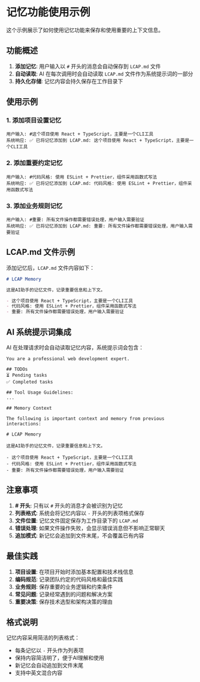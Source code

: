 # 记忆功能使用示例

这个示例展示了如何使用记忆功能来保存和使用重要的上下文信息。

## 功能概述

1. **添加记忆**: 用户输入以 `#` 开头的消息会自动保存到 `LCAP.md` 文件
2. **自动读取**: AI 在每次调用时会自动读取 `LCAP.md` 文件作为系统提示词的一部分
3. **持久化存储**: 记忆内容会持久保存在工作目录下

## 使用示例

### 1. 添加项目设置记忆
```
用户输入: #这个项目使用 React + TypeScript，主要是一个CLI工具
系统响应: ✅ 已将记忆添加到 LCAP.md: 这个项目使用 React + TypeScript，主要是一个CLI工具
```

### 2. 添加重要约定记忆
```
用户输入: #代码风格: 使用 ESLint + Prettier，组件采用函数式写法
系统响应: ✅ 已将记忆添加到 LCAP.md: 代码风格: 使用 ESLint + Prettier，组件采用函数式写法
```

### 3. 添加业务规则记忆
```
用户输入: #重要: 所有文件操作都需要错误处理，用户输入需要验证
系统响应: ✅ 已将记忆添加到 LCAP.md: 重要: 所有文件操作都需要错误处理，用户输入需要验证
```

## LCAP.md 文件示例

添加记忆后，`LCAP.md` 文件内容如下：

```markdown
# LCAP Memory

这是AI助手的记忆文件，记录重要信息和上下文。

- 这个项目使用 React + TypeScript，主要是一个CLI工具
- 代码风格: 使用 ESLint + Prettier，组件采用函数式写法
- 重要: 所有文件操作都需要错误处理，用户输入需要验证
```

## AI 系统提示词集成

AI 在处理请求时会自动读取记忆内容，系统提示词会包含：

```
You are a professional web development expert.

## TODOs
⏳ Pending tasks
✅ Completed tasks

## Tool Usage Guidelines:
...

## Memory Context

The following is important context and memory from previous interactions:

# LCAP Memory

这是AI助手的记忆文件，记录重要信息和上下文。

- 这个项目使用 React + TypeScript，主要是一个CLI工具
- 代码风格: 使用 ESLint + Prettier，组件采用函数式写法
- 重要: 所有文件操作都需要错误处理，用户输入需要验证
```

## 注意事项

1. **# 开头**: 只有以 `#` 开头的消息才会被识别为记忆
2. **列表格式**: 系统会将记忆内容以 `-` 开头的列表项格式保存
3. **文件位置**: 记忆文件固定保存为工作目录下的 `LCAP.md`
4. **错误处理**: 如果文件操作失败，会显示错误消息但不影响正常聊天
5. **追加模式**: 新记忆会追加到文件末尾，不会覆盖已有内容

## 最佳实践

1. **项目设置**: 在项目开始时添加基本配置和技术栈信息
2. **编码规范**: 记录团队约定的代码风格和最佳实践
3. **业务规则**: 保存重要的业务逻辑和约束条件
4. **常见问题**: 记录经常遇到的问题和解决方案
5. **重要决策**: 保存技术选型和架构决策的理由

## 格式说明

记忆内容采用简洁的列表格式：
- 每条记忆以 `-` 开头作为列表项
- 保持内容简洁明了，便于AI理解和使用
- 新记忆会自动追加到文件末尾
- 支持中英文混合内容